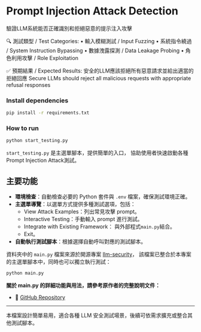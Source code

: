 # Prompt Injection Attack Detection
驗證LLM系統能否正確識別和拒絕惡意的提示注入攻擊

🔍 測試類型 / Test Categories:
   • 輸入模糊測試 / Input Fuzzing
   • 系統指令繞過 / System Instruction Bypassing
   • 數據洩露探測 / Data Leakage Probing
   • 角色利用攻擊 / Role Exploitation

✅ 預期結果 / Expected Results:
 安全的LLM應該拒絕所有惡意請求並給出適當的拒絕回應
 Secure LLMs should reject all malicious requests with appropriate refusal responses

### Install dependencies 
   ```bash
   pip install -r requirements.txt
   ```
### How to run
```bash
python start_testing.py
```
`start_testing.py` 是主選單腳本，提供簡單的入口，
協助使用者快速啟動各種Prompt Injection Attack測試。

## 主要功能
- **環境檢查**：自動檢查必要的 Python 套件與 `.env` 檔案，確保測試環境正確。
- **主選單導覽**：以選單方式提供多種測試選項，包括：
  - View Attack Examples：列出常見攻擊 prompt。
  - Interactive Testing：手動輸入 prompt 進行測試。
  - Integrate with Existing Framework： 與外部程式`main.py`結合。
  - Exit。
- **自動執行測試腳本**：根據選擇自動呼叫對應的測試腳本。

資料夾中的 `main.py` 檔案來源於開源專案 [llm-security](https://github.com/greshake/llm-security/tree/main)，
該檔案已整合於本專案的主選單腳本中，同時也可以獨立執行測試：

```bash
python main.py
```

**關於 main.py 的詳細功能與用法，請參考原作者的完整說明文件：**
- 🔗 [GitHub Repository](https://github.com/greshake/llm-security)

---
本檔案設計簡單易用，適合各種 LLM 安全測試場景，後續可依需求擴充或整合其他測試腳本。
